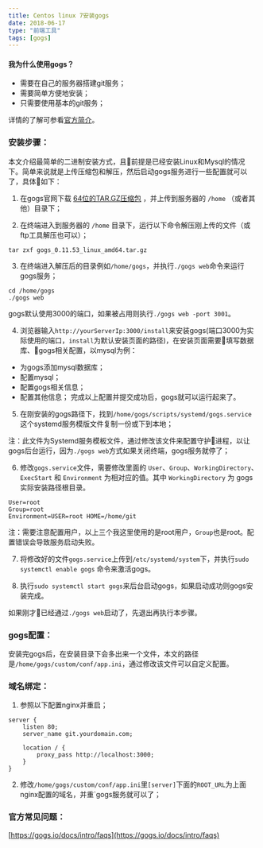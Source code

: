 ```yaml
---
title: Centos linux 7安装gogs
date: 2018-06-17
type: "前端工具"
tags: [gogs]
---
```


#### 我为什么使用gogs？
* 需要在自己的服务器搭建git服务；
* 需要简单方便地安装；
* 只需要使用基本的git服务；

详情的了解可参看[官方简介](https://gogs.io/docs/intro)。


### 安装步骤：
本文介绍最简单的二进制安装方式，且前提是已经安装Linux和Mysql的情况下。简单来说就是上传压缩包和解压，然后启动gogs服务进行一些配置就可以了，具体如下：

1. 在gogs官网下载 [64位的TAR.GZ压缩包](https://dl.gogs.io/0.11.53/gogs_0.11.53_linux_amd64.tar.gz) ，并上传到服务器的 `/home` （或者其他）目录下；


2. 在终端进入到服务器的 `/home` 目录下，运行以下命令解压刚上传的文件（或ftp工具解压也可以）；
```
tar zxf gogs_0.11.53_linux_amd64.tar.gz
```
<!--more-->

3. 在终端进入解压后的目录例如`/home/gogs`，并执行`./gogs web`命令来运行gogs服务；
```
cd /home/gogs
./gogs web
```
gogs默认使用3000的端口，如果被占用则执行`./gogs web -port 3001`。

4. 浏览器输入`http://yourServerIp:3000/install`来安装gogs(端口3000为实际使用的端口，`install`为默认安装页面的路径)，在安装页面需要填写数据库、gogs相关配置，以mysql为例：
* 为gogs添加mysql数据库；
* 配置mysql；
* 配置gogs相关信息；
* 配置其他信息；
完成以上配置并提交成功后，gogs就可以运行起来了。

5. 在刚安装的gogs路径下，找到`/home/gogs/scripts/systemd/gogs.service` 这个systemd服务模版文件复制一份或下到本地；

注：此文件为Systemd服务模板文件，通过修改该文件来配置守护进程，以让gogs后台运行，因为`./gogs web`方式如果关闭终端，gogs服务就停了；

6. 修改`gogs.service`文件，需要修改里面的 `User`、`Group`、`WorkingDirectory`、`ExecStart` 和 `Environment` 为相对应的值。其中 `WorkingDirectory` 为 gogs 实际安装路径根目录。
```
User=root
Group=root
Environment=USER=root HOME=/home/git
```
注：需要注意配置用户，以上三个我这里使用的是root用户，`Group`也是root。配置错误会导致服务启动失败。

7. 将修改好的文件`gogs.service`上传到`/etc/systemd/system`下，并执行`sudo systemctl enable gogs` 命令来激活gogs。

8. 执行`sudo systemctl start gogs`来后台启动gogs，如果启动成功则gogs安装完成。

如果刚才已经通过`./gogs web`启动了，先退出再执行本步骤。


### gogs配置：
安装完gogs后，在安装目录下会多出来一个文件，本文的路径是`/home/gogs/custom/conf/app.ini`，通过修改该文件可以自定义配置。

### 域名绑定：
1. 参照以下配置nginx并重启；
```
server {
    listen 80;
    server_name git.yourdomain.com;

    location / {
        proxy_pass http://localhost:3000;
    }
}
```

2. 修改`/home/gogs/custom/conf/app.ini`里`[server]`下面的`ROOT_URL`为上面nginx配置的域名，并重`gogs服务就可以了；


### 官方常见问题：
[https://gogs.io/docs/intro/faqs](https://gogs.io/docs/intro/faqs)
